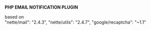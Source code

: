 **PHP EMAIL NOTIFICATION PLUGIN**

based on  
"nette/mail": "2.4.3",
"nette/utils": "2.4.7",
"google/recaptcha": "~1.1"

